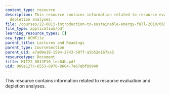 ```yaml
---
content_type: resource
description: This resource contains information related to resource evaluation and
  depletion analyses.
file: /courses/22-081j-introduction-to-sustainable-energy-fall-2010/069e127c6553897886647a67ebf88940_MIT22_081JF10_lec04b.pdf
file_type: application/pdf
learning_resource_types: []
ocw_type: OCWFile
parent_title: Lectures and Readings
parent_type: CourseSection
parent_uid: e7a00e10-1594-2743-50ff-a5b52e167aa5
resourcetype: Document
title: MIT22_081JF10_lec04b.pdf
uid: 069e127c-6553-8978-8664-7a67ebf88940
---
```

This resource contains information related to resource evaluation and depletion analyses.

